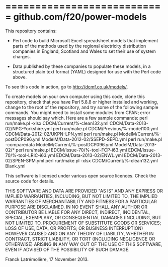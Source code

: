 ===========================
github.com/f20/power-models
===========================

This repository contains:

* Perl code to build Microsoft Excel spreadsheet models that implement parts of the methods used
by the regional electricity distribution companies in England, Scotland and Wales to set their
use of system charges.

* Data published by these companies to populate these models, in a structured plain text format
(YAML) designed for use with the Perl code above.

To see this code in action, go to http://dcmf.co.uk/models/.

To create models on your own computer using this code, clone this repository, check that you
have Perl 5.8.8 or higher installed and working, change to the root of the repository, and try
some of the following sample commands.  You might need to install some modules from CPAN; error
messages should say which.  Here are a few sample commands:
    perl run/make.pl -xlsx CDCM/Current/%-clean132.yml CDCM/Data-2013-02/NPG-Yorkshire.yml
    perl run/make.pl CDCM/Previous/%-model100.yml CDCM/Data-2012-02/UKPN-LPN.yml
    perl run/make.pl ModelM/Current/%-postDCP096.yml ModelM/Data-2012-02/SSEPD-SEPD.yml
    perl run/make.pl -comparedata ModelM/Current/%-postDCP096.yml ModelM/Data-2013-02/*
    perl run/make.pl EDCM/Issue-70/%-tool-FCP-i63.yml EDCM/Issue-70/%-tool-LRIC-i63.yml EDCM/Data-2013-02/ENWL.yml EDCM/Data-2013-02/SPEN-SPM.yml 
    perl run/make.pl -xlsx CDCM/Current/%-clean132.yml Blank.yml

This software is licensed under various open source licences. Check the source code for details.

THIS SOFTWARE AND DATA ARE PROVIDED "AS IS" AND ANY EXPRESS OR IMPLIED WARRANTIES, INCLUDING,
BUT NOT LIMITED TO, THE IMPLIED WARRANTIES OF MERCHANTABILITY AND FITNESS FOR A PARTICULAR
PURPOSE ARE DISCLAIMED. IN NO EVENT SHALL ANY AUTHOR OR CONTRIBUTOR BE LIABLE FOR ANY DIRECT,
INDIRECT, INCIDENTAL, SPECIAL, EXEMPLARY, OR CONSEQUENTIAL DAMAGES (INCLUDING, BUT NOT LIMITED
TO, PROCUREMENT OF SUBSTITUTE GOODS OR SERVICES; LOSS OF USE, DATA, OR PROFITS; OR BUSINESS
INTERRUPTION) HOWEVER CAUSED AND ON ANY THEORY OF LIABILITY, WHETHER IN CONTRACT, STRICT
LIABILITY, OR TORT (INCLUDING NEGLIGENCE OR OTHERWISE) ARISING IN ANY WAY OUT OF THE USE OF THIS
SOFTWARE, EVEN IF ADVISED OF THE POSSIBILITY OF SUCH DAMAGE.

Franck Latrémolière, 17 November 2013.
